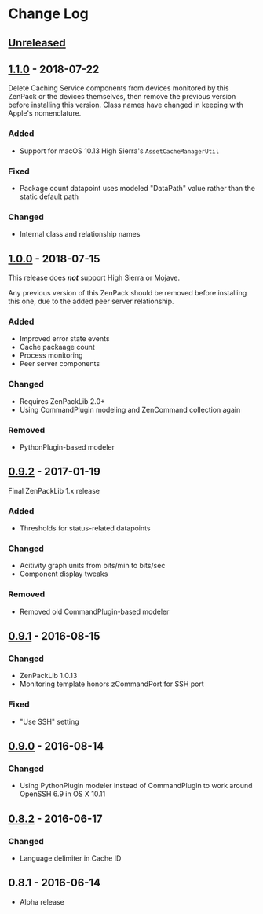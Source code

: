 # Change Log

## [Unreleased]

## [1.1.0] - 2018-07-22
Delete Caching Service components from devices monitored by this ZenPack or the devices themselves, then remove the previous version before installing this version. Class names have changed in keeping with Apple's nomenclature.

### Added
 * Support for macOS 10.13 High Sierra's `AssetCacheManagerUtil`

### Fixed
 * Package count datapoint uses modeled "DataPath" value rather than the static default path

### Changed
 * Internal class and relationship names

## [1.0.0] - 2018-07-15
This release does **_not_** support High Sierra or Mojave.

Any previous version of this ZenPack should be removed before installing this one, due to the added peer server relationship.
### Added
 * Improved error state events
 * Cache packaage count
 * Process monitoring
 * Peer server components

### Changed
 * Requires ZenPackLib 2.0+
 * Using CommandPlugin modeling and ZenCommand collection again

### Removed
 * PythonPlugin-based modeler

## [0.9.2] - 2017-01-19
Final ZenPackLib 1.x release
### Added
 * Thresholds for status-related datapoints

### Changed
 * Acitivity graph units from bits/min to bits/sec
 * Component display tweaks

### Removed
 * Removed old CommandPlugin-based modeler

## [0.9.1] - 2016-08-15
### Changed
 * ZenPackLib 1.0.13
 * Monitoring template honors zCommandPort for SSH port

### Fixed
 * "Use SSH" setting

## [0.9.0] - 2016-08-14
### Changed
 * Using PythonPlugin modeler instead of CommandPlugin to work around OpenSSH 6.9 in OS X 10.11

## [0.8.2] - 2016-06-17
### Changed
 * Language delimiter in Cache ID

## 0.8.1 - 2016-06-14
 * Alpha release

[Unreleased]: https://github.com/daviswr/ZenPacks.daviswr.OSX.Server.Caching/compare/1.1.0...HEAD
[1.1.0]: https://github.com/daviswr/ZenPacks.daviswr.OSX.Server.Caching/compare/1.0.0...1.1.0
[1.0.0]: https://github.com/daviswr/ZenPacks.daviswr.OSX.Server.Caching/compare/0.9.2...1.0.0
[0.9.2]: https://github.com/daviswr/ZenPacks.daviswr.OSX.Server.Caching/compare/0.9.1...0.9.2
[0.9.1]: https://github.com/daviswr/ZenPacks.daviswr.OSX.Server.Caching/compare/0.9.0...0.9.1
[0.9.0]: https://github.com/daviswr/ZenPacks.daviswr.OSX.Server.Caching/compare/0.8.2...0.9.0 
[0.8.2]: https://github.com/daviswr/ZenPacks.daviswr.OSX.Server.Caching/compare/0.8.1...0.8.2
